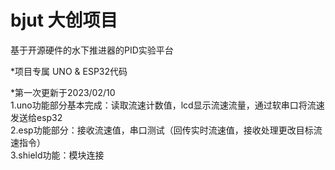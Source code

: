 # bjut 大创项目
基于开源硬件的水下推进器的PID实验平台


*项目专属  UNO & ESP32代码

*第一次更新于2023/02/10  
1.uno功能部分基本完成：读取流速计数值，lcd显示流速流量，通过软串口将流速发送给esp32  
2.esp功能部分：接收流速值，串口测试（回传实时流速值，接收处理更改目标流速指令）  
3.shield功能：模块连接
